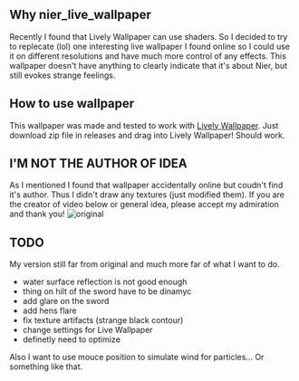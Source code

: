 ## Why nier_live_wallpaper
Recently I found that Lively Wallpaper can use shaders. So I decided to try to replecate (lol) one interesting live wallpaper I found online so I could use it on different resolutions and have much more control of any effects. 
This wallpaper doesn't have anything to clearly indicate that it's about Nier, but still evokes strange feelings. 

## How to use wallpaper
This wallpaper was made and tested to work with [Lively Wallpaper](https://github.com/rocksdanister/lively?ysclid=m4489zp8k1784699613). Just download zip file in releases and drag into Lively Wallpaper! Should work.

## I'M NOT THE AUTHOR OF IDEA
As I mentioned I found that wallpaper accidentally online but coudn't find it's author. Thus I didn't draw any textures (just modified them).
If you are the creator of video below or general idea, please accept my admiration and thank you!
![original](https://github.com/SubNoted/nier_live_wallpaper/blob/main/original/gif)

## TODO
My version still far from original and much more far of what I want to do.

- water surface reflection is not good enough
- thing on hilt of the sword have to be dinamyc
- add glare on the sword
- add hens flare
- fix texture artifacts (strange black contour)
- change settings for Live Wallpaper
- definetly need to optimize

Also I want to use mouce position to simulate wind for particles... Or something like that.
